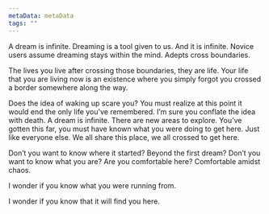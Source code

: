 ```yaml
---
metaData: metaData
tags: ""
---
```


A dream is infinite. Dreaming is a tool given to us. And it is infinite. Novice users assume dreaming stays within the mind. Adepts cross boundaries. 

The lives you live after crossing those boundaries, they are life. Your life that you are living now is an existence where you simply forgot you crossed a border somewhere along the way. 

Does the idea of waking up scare you? You must realize at this point it would end the only life you've remembered. I’m sure you conflate the idea with death. A dream is infinite. There are new areas to explore. You’ve gotten this far, you must have known what you were doing to get here. Just like everyone else. We all share this place, we all crossed to get here.

Don’t you want to know where it started? Beyond the first dream? Don’t you want to know what you are? Are you comfortable here? Comfortable amidst chaos. 

I wonder if you know what you were running from. 

I wonder if you know that it will find you here.